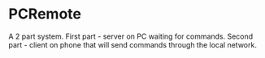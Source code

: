 # PCRemote
A 2 part system.
First part - server on PC waiting for commands.
Second part - client on phone that will send commands through the local network.
